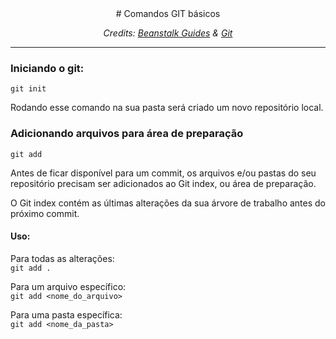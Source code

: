 <div align="center">
  # Comandos GIT básicos
  
  *Credits: [Beanstalk Guides](http://guides.beanstalkapp.com/) & [Git](https://git-scm.com/)*
  
  <hr>
 </div>

### Iniciando o git:

`git init`

Rodando esse comando na sua pasta será criado um novo repositório local.

### Adicionando arquivos para área de preparação

`git add`

Antes de ficar disponível para um commit, os arquivos e/ou pastas do seu repositório precisam ser adicionados ao Git index, ou área de preparação.

O Git index contém as últimas alterações da sua árvore de trabalho antes do próximo commit.

#### Uso:
Para todas as alterações:<br/>
`git add .`

Para um arquivo específico:<br/>
`git add <nome_do_arquivo>`

Para uma pasta específica:<br/>
`git add <nome_da_pasta>`

